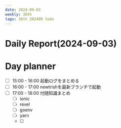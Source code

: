 ```yaml
---
date: 2024-09-03
weekly: 36th
tags: 36th 202409 todo
---
```

# Daily Report(2024-09-03)


# Day planner

- [ ] 15:00 - 16:00 起動ログをまとめる
- [ ] 16:00 - 17:00 newtrishを最新ブランチで起動
- [ ] 17:00 - 18:00 付随知識まとめ
	- [ ] ionic
	- [ ] revel
	- [ ] goenv
	- [ ] yarn
	- [ ] 